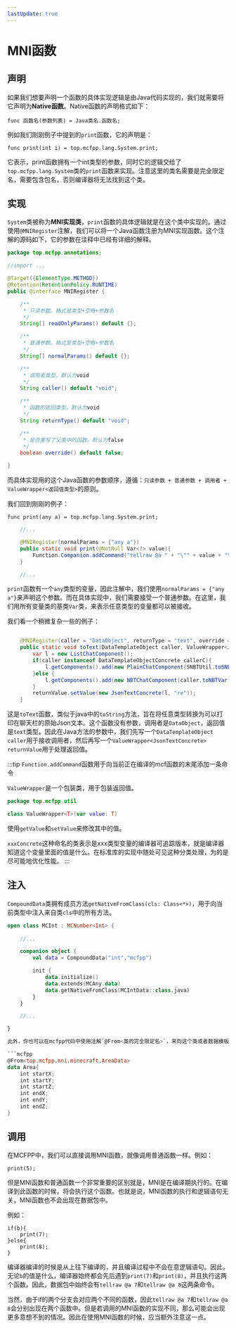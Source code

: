 ```yaml
---
lastUpdate: true
---
```


# MNI函数

## 声明

如果我们想要声明一个函数的具体实现逻辑是由Java代码实现的，我们就需要将它声明为**Native函数**。Native函数的声明格式如下：

```mcfpp
func 函数名(参数列表) = Java类名.函数名;
```

例如我们刚刚例子中提到的`print`函数，它的声明是：

```mcfpp
func print(int i) = top.mcfpp.lang.System.print;
```

它表示，print函数拥有一个int类型的参数，同时它的逻辑交给了`top.mcfpp.lang.System`类的`print`函数来实现。注意这里的类名需要是完全限定名，需要包含包名，否则编译器将无法找到这个类。

## 实现

`System`类被称为**MNI实现类**，`print`函数的具体逻辑就是在这个类中实现的。通过使用`@MNIRegister`注解，我们可以将一个Java函数注册为MNI实现函数。这个注解的源码如下，它的参数在注释中已经有详细的解释。

```java
package top.mcfpp.annotations;

//import ...

@Target({ElementType.METHOD})
@Retention(RetentionPolicy.RUNTIME)
public @interface MNIRegister {

    /**
     * 只读参数。格式是类型+空格+参数名
     */
    String[] readOnlyParams() default {};

    /**
     * 普通参数。格式是类型+空格+参数名
     */
    String[] normalParams() default {};

    /**
     * 调用者类型。默认为void
     */
    String caller() default "void";

    /**
     * 函数的返回类型。默认为void
     */
    String returnType() default "void";

    /**
     * 是否重写了父类中的函数。默认为false
     */
    boolean override() default false;

}
```

而具体实现用的这个Java函数的参数顺序，遵循：`只读参数 + 普通参数 + 调用者 + ValueWrapper<返回值类型>`的原则。

我们回到刚刚的例子：

```mcfpp
func print(any a) = top.mcfpp.lang.System.print;
```

```java
    //...

    @MNIRegister(normalParams = {"any a"})
    public static void print(@NotNull Var<?> value){
        Function.Companion.addCommand("tellraw @a " + "\"" + value + "\"");
    }

    //...
```

`print`函数有一个`any`类型的变量，因此注解中，我们使用`normalParams = {"any a"}`来声明这个参数。而在具体实现中，我们需要接受一个普通参数。在这里，我们用所有变量类的基类`Var`类，来表示任意类型的变量都可以被接收。

我们看一个稍微复杂一些的例子：

```java

    @MNIRegister(caller = "DataObject", returnType = "text", override = true)
    public static void toText(DataTemplateObject caller, ValueWrapper<JsonTextConcrete> returnValue) throws IOException {
        var l = new ListChatComponent();
        if(caller instanceof DataTemplateObjectConcrete callerC){
            l.getComponents().add(new PlainChatComponent(SNBTUtil.toSNBT(callerC.getValue())));
        }else {
            l.getComponents().add(new NBTChatComponent(caller.toNBTVar(), false, null));
        }
        returnValue.setValue(new JsonTextConcrete(l, "re"));
    }

```

这是`toText`函数，类似于java中的`toString`方法，旨在将任意类型转换为可以打印在聊天栏的原始Json文本。这个函数没有参数，调用者是`DataObject`，返回值是`text`类型。因此在Java方法的参数中，我们先写一个`DataTemplateObject caller`用于接收调用者，然后再写一个`ValueWrapper<JsonTextConcrete> returnValue`用于处理返回值。

:::tip
`Function.addCommand`函数用于向当前正在编译的mcf函数的末尾添加一条命令

`ValueWrapper`是一个包装类，用于包装返回值。

```kotlin
package top.mcfpp.util

class ValueWrapper<T>(var value: T)
```

使用`getValue`和`setValue`来修改其中的值。

`xxxConcrete`这种命名的类表示是xxx类型变量的编译器可追踪版本，就是编译器知道这个变量里面的值是什么。在标准库的实现中随处可见这种分类处理，为的是尽可能地优化性能。
:::

## 注入

`CompoundData`类拥有成员方法`getNativeFromClass(cls: Class<*>)`，用于向当前类型中注入来自类`cls`中的所有方法。

```kotlin
open class MCInt : MCNumber<Int> {
    
    //...

    companion object {
        val data = CompoundData("int","mcfpp")

        init {
            data.initialize()
            data.extends(MCAny.data)
            data.getNativeFromClass(MCIntData::class.java)
        }
    }

    //...

}

此外，你也可以在mcfpp代码中使用注解`@From<类的完全限定名>`，来向这个类或者数据模板中注入方法。

```mcfpp
@From<top.mcfpp.mni.minecraft.AreaData>
data Area{
    int startX;
    int startY;
    int startZ;
    int endX;
    int endY;
    int endZ;
}
```

## 调用

在MCFPP中，我们可以直接调用MNI函数，就像调用普通函数一样。例如：

```mcfpp
print(5);
```

但是MNI函数和普通函数一个非常重要的区别就是，MNI是在编译期执行的。在编译到此函数的时候，将会执行这个函数。也就是说，MNI函数的执行和逻辑语句无关，MNI函数也不会出现在数据包中。

例如：

```mcfpp
if(b){
    print(7);
}else{
    print(8);
}
```

编译器编译的时候是从上往下编译的，并且编译过程中不会在意逻辑语句。因此，无论`b`的值是什么，编译器始终都会先后遇到`print(7)`和`print(8)`，并且执行这两个函数。因此，数据包中始终会有`tellraw @a 7`和`tellraw @a 8`这两条命令。

当然，由于if的两个分支会对应两个不同的函数，因此`tellraw @a 7`和`tellraw @a 8`会分别出现在两个函数中。但是若调用的MNI函数的实现不同，那么可能会出现更多意想不到的情况。因此在使用MNI函数的时候，应当额外注意这一点。
